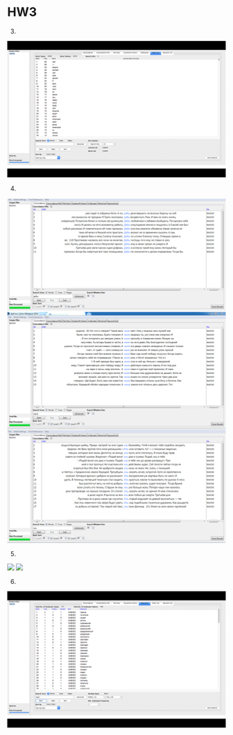 # HW3

3)
![](3.png)

4)
![](4.1.png)
![](4.2.png)
![](4.3.png)

5)
![](5.1png)
![](5.2png)

6)
![](6.png)
